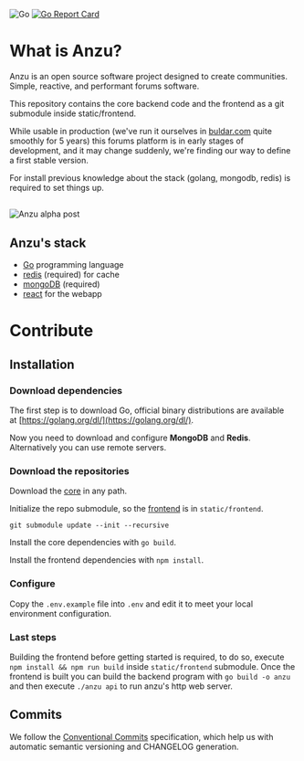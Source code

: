 ![Go](https://github.com/tryanzu/anzu/workflows/Go/badge.svg)
[![Go Report Card](https://goreportcard.com/badge/github.com/tryanzu/core)](https://goreportcard.com/report/github.com/tryanzu/core)

# What is Anzu? 

Anzu is an open source software project designed to create communities. Simple, reactive, and performant forums software. 

This repository contains the core backend code and the frontend as a git submodule inside static/frontend. 

While usable in production (we've run it ourselves in [buldar.com](https://buldar.com) quite smoothly for 5 years) this forums platform is in early stages of development, and it may change suddenly, we're finding our way to define a first stable version.

For install previous knowledge about the stack (golang, mongodb, redis) is required to set things up.

## 
![Anzu alpha post](https://imgur.com/pXDutG0.png)

## Anzu's stack
- [Go](https://golang.org/) programming language
- [redis](https://redis.io/) (required) for cache
- [mongoDB](https://www.mongodb.com/) (required)
- [react](https://reactjs.org/) for the webapp

# Contribute

## Installation

### Download dependencies
The first step is to download Go, official binary distributions are available at [https://golang.org/dl/](https://golang.org/dl/).

Now you need to download and configure **MongoDB** and **Redis**. Alternatively you can use remote servers.

### Download the repositories

Download the [core](http://github.com/tryanzu/anzu) in any path.

Initialize the repo submodule, so the [frontend](http://github.com/tryanzu/frontend) is in `static/frontend`.

```
git submodule update --init --recursive
```

Install the core dependencies with `go build`.

Install the frontend dependencies with `npm install`.


### Configure

Copy the `.env.example` file into `.env` and edit it to meet your local environment configuration.

### Last steps

Building the frontend before getting started is required, to do so, execute `npm install && npm run build` inside `static/frontend` submodule.
Once the frontend is built you can build the backend program with `go build -o anzu` and then execute `./anzu api` to run anzu's http web server.

## Commits

We follow the [Conventional Commits](https://www.conventionalcommits.org) specification, which help us with automatic semantic versioning and CHANGELOG generation.
